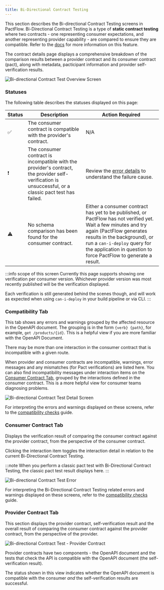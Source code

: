 ```yaml
---
title: Bi-Directional Contract Testing
---
```


This section describes the Bi-directional Contract Testing screens in PactFlow. Bi-Directional Contract Testing is a type of **static contract testing** where two contracts - one representing consumer expectations, and another representing provider capability - are compared to ensure they are compatible. Refer to the [docs](/docs/bi-directional-contract-testing) for more information on this feature.

The contract details page displays a comprehensive breakdown of the comparison results between a provider contract and its consumer contract (pact), along with metadata, pacticipant information and provider self-verification results.

![Bi-directional Contract Test Overview Screen](/ui/clarity/bdct-cross-contract-verification-green.png)

### Statuses

The following table describes the statuses displayed on this page:

<div class="status-table">

| Status | Description | Action Required |
|-------------|-------------|-|
| ✅ | The consumer contract is compatible with the provider's contract.| N/A |
| ❗️ | The consumer contract is incompatible with the provider's contract, the provider self-verification is unsuccessful, or a classic pact test has failed. | Review the [error details](#consumer-contract-tab) to understand the failure cause. |
| ⚠️ | No schema comparison has been found for the consumer contract. | Either a consumer contract has yet to be published, or PactFlow has not verified yet. Wait a few minutes and try again (PactFlow generates results in the background), or run a `can-i-deploy` query for the application in question to force PactFlow to generate a result. |

</div>

:::info scope of this screen
Currently this page supports showing one verification per consumer version. Whichever provider version was most recently published will be the verification displayed.

Each verification is still generated behind the scenes though, and will work as expected when using `can-i-deploy` in your build pipeline or via CLI.
:::


### Compatibility Tab

This tab shows any errors and warnings grouped by the affected resource in the OpenAPI document. The grouping is in the form `{verb} {path}`, for example, `get /products/{id}`. This is a helpful view if you are more familiar with the OpenAPI Document.

There may be more than one interaction in the consumer contract that is incompatible with a given route.

When provider and consumer contracts are incompatible, warnings, error messages and any mismatches (for Pact verifications) are listed here. You can also find incompatibility messages under interaction items on the [Consumer Contract Tab](#consumer-contract-tab), grouped by the interactions defined in the consumer contract. This is a more helpful view for consumer teams diagnosing problems.

![Bi-directional Contract Test Detail Screen](/ui/clarity/bdct-cross-contract-verification-red.png)

For interpreting the errors and warnings displayed on these screens, refer to the [compatibility checks](/docs/bi-directional-contract-testing/compatibility-checks) guide.

### Consumer Contract Tab

Displays the verification result of comparing the consumer contract against the provider contract, from the perspective of the consumer contract.

Clicking the interaction item toggles the interaction detail in relation to the current Bi-Directional Contract Testing.

:::note
When you perform a classic pact test with Bi-Directional Contract Testing, the classic pact test result displays here.
:::

![Bi-directional Contract Test Error](/ui/clarity/bdct-consumer-contract.png)

For interpreting the Bi-Directional Contract Testing related errors and warnings displayed on these screens, refer to the [compatibility checks](/docs/bi-directional-contract-testing/compatibility-checks) guide.

### Provider Contract Tab

This section displays the provider contract, self-verification result and the overall result of comparing the consumer contract against the provider contract, from the perspective of the provider.

![Bi-directional Contract Test - Provider Contract](/ui/clarity/bdct-provider-contract.png)

Provider contracts have two components - the OpenAPI document and the tests that check the API is compatible with the OpenAPI document (the self-verification result).

The status shown in this view indicates whether the OpenAPI document is compatible with the consumer *and* the self-verification results are successful.

